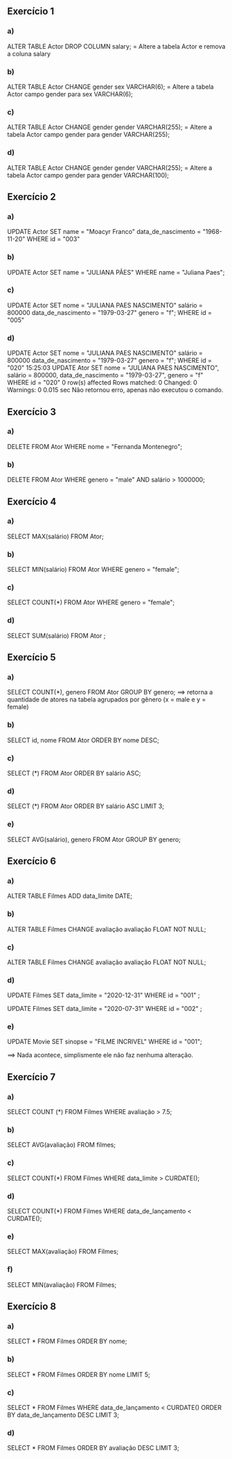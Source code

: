 ## Exercício 1

### a)

ALTER TABLE Actor DROP COLUMN salary;
= Altere a tabela Actor e remova a coluna salary

### b)

ALTER TABLE Actor CHANGE gender sex VARCHAR(6);
= Altere a tabela Actor campo gender para sex VARCHAR(6);

### c)

ALTER TABLE Actor CHANGE gender gender VARCHAR(255);
= Altere a tabela Actor campo gender para gender VARCHAR(255);

### d)

ALTER TABLE Actor CHANGE gender gender VARCHAR(255);
= Altere a tabela Actor campo gender para gender VARCHAR(100);

## Exercício 2

### a)

UPDATE Actor
SET 
    name = "Moacyr Franco"
    data_de_nascimento = "1968-11-20"
WHERE id = "003"

### b)

UPDATE Actor
SET name = "JULIANA PÃES"
WHERE name = "Juliana Paes";

### c)

UPDATE Actor
SET nome = "JULIANA PAES NASCIMENTO"
    salário = 800000
    data_de_nascimento = "1979-03-27"
    genero = "f";
WHERE id = "005"

### d)

UPDATE Actor
SET nome = "JULIANA PAES NASCIMENTO"
    salário = 800000
    data_de_nascimento = "1979-03-27"
    genero = "f";
WHERE id = "020"
15:25:03	UPDATE Ator SET nome = "JULIANA PAES NASCIMENTO",     salário = 800000,     data_de_nascimento = "1979-03-27",     genero = "f" WHERE id = "020"	0 row(s) affected Rows matched: 0  Changed: 0  Warnings: 0	0.015 sec
Não retornou erro, apenas não executou o comando.


## Exercício 3

### a)

DELETE FROM Ator WHERE nome = "Fernanda Montenegro";

### b)

DELETE FROM Ator WHERE genero = "male" AND salário > 1000000;

## Exercício 4

### a)

SELECT MAX(salário) FROM Ator;

### b)

SELECT MIN(salário) FROM Ator WHERE genero = "female";

### c)

SELECT COUNT(*) FROM Ator WHERE genero = "female";

### d)

SELECT SUM(salário) FROM Ator ;

## Exercício 5

### a)

SELECT COUNT(*), genero
FROM Ator
GROUP BY genero;
==> retorna a quantidade de atores na tabela agrupados por gênero (x = male e y = female)

### b)

SELECT id, nome FROM Ator
ORDER BY nome DESC;

### c)

SELECT (*) FROM Ator ORDER BY salário ASC;

### d)

SELECT (*) FROM Ator ORDER BY salário ASC LIMIT 3;

### e)

SELECT AVG(salário), genero FROM Ator GROUP BY genero;

## Exercício 6

### a)

ALTER TABLE Filmes ADD data_limite DATE;

### b)

ALTER TABLE Filmes CHANGE avaliação avaliação FLOAT NOT NULL;

### c)

ALTER TABLE Filmes CHANGE avaliação avaliação FLOAT NOT NULL;

### d)

UPDATE Filmes
SET
	data_limite = "2020-12-31"
WHERE id = "001" ;

UPDATE Filmes
SET
	data_limite = "2020-07-31"
WHERE id = "002" ;

### e)

UPDATE Movie
SET
	sinopse = "FILME INCRIVEL"
WHERE id = "001";

==> Nada acontece, simplismente ele não faz nenhuma alteração.

## Exercício 7

### a)

SELECT COUNT (*) 
FROM Filmes
WHERE avaliação > 7.5;

### b)

SELECT AVG(avaliação)
FROM filmes;

### c)

SELECT COUNT(*) FROM Filmes WHERE data_limite > CURDATE();

### d)

SELECT COUNT(*) FROM Filmes WHERE data_de_lançamento < CURDATE();

### e)

SELECT MAX(avaliação) FROM Filmes;

### f)

SELECT MIN(avaliação) FROM Filmes;

## Exercício 8

### a)

SELECT * FROM Filmes ORDER BY nome;

### b)

SELECT * FROM Filmes ORDER BY nome LIMIT 5;

### c)

SELECT * FROM Filmes 
WHERE data_de_lançamento < CURDATE() 
ORDER BY data_de_lançamento DESC 
LIMIT 3;

### d)

SELECT * FROM Filmes 
ORDER BY avaliação DESC 
LIMIT 3;